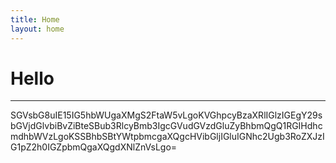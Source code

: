 ```yaml
---
title: Home
layout: home
---
```


# Hello

---

SGVsbG8uIE15IG5hbWUgaXMgS2FtaW5vLgoKVGhpcyBzaXRlIGlzIGEgY29sbGVjdGlvbiBvZiBteSBub3RlcyBmb3IgcGVudGVzdGluZyBhbmQgQ1RGIHdhcmdhbWVzLgoKSSBhbSBtYWtpbmcgaXQgcHVibGljIGluIGNhc2Ugb3RoZXJzIG1pZ2h0IGZpbmQgaXQgdXNlZnVsLgo=
